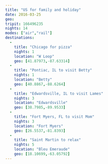 ```yaml
---
title: "US for family and holiday"
date: 2016-03-25
geo: 
tripit: 166496235
nights: 14
modes: ["air","rail"]
destinations:
  -
    title: "Chicago for pizza"
    nights: 1
    location: "W Loop"
    geo: [41.87973,-87.63314]
  -
    title: "Pontiac, IL to visit Betty"
    nights: 1
    location: "Betty"
    geo: [40.8867,-88.6264]
  -
    title: "Edwardsville, IL to visit Lames"
    nights: 3
    location: "Edwardsville"
    geo: [38.7985,-89.9533]
  -
    title: "Fort Myers, FL to visit Mom"
    nights: 3
    location: "Fort Myers"
    geo: [26.5537,-81.8393]
  -
    title: "Saint Martin to relax"
    nights: 5
    location: "Bleu Emeraude"
    geo: [18.10699,-63.05792]
---
```



